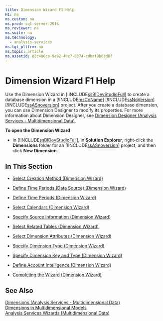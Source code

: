 ```yaml
---
title: Dimension Wizard F1 Help
H1: na
ms.custom: na
ms.prod: sql-server-2016
ms.reviewer: na
ms.suite: na
ms.technology: 
  - analysis-services
ms.tgt_pltfrm: na
ms.topic: article
ms.assetid: 82c406ce-9e92-40c7-8374-cdbaf8b63d8f
---
```

# Dimension Wizard F1 Help
  Use the Dimension Wizard in [!INCLUDE[ssBIDevStudioFull](../../Topics/TopicNameContainA/includes/ssBIDevStudioFull_md.md)] to create a database dimension in a [!INCLUDE[msCoName](../../Topics/TopicNameContainA/includes/msCoName_md.md)] [!INCLUDE[ssNoVersion](../../Topics/TopicNameContainA/includes/ssNoVersion_md.md)] [!INCLUDE[ssASnoversion](../../Topics/TopicNameContainA/includes/ssASnoversion_md.md)] project. After you create a database dimension, you can use Dimension Designer to modify its properties. For more information about Dimension Designer, see [Dimension Designer &#40;Analysis Services - Multidimensional Data&#41;](../../Topics/TopicNameNotContainA/Dimension-Designer--Analysis-Services---Multidimensional-Data-.md).  
  
 **To open the Dimension Wizard**  
  
-   In [!INCLUDE[ssBIDevStudioFull](../../Topics/TopicNameContainA/includes/ssBIDevStudioFull_md.md)], in **Solution Explorer**, right-click the **Dimensions** folder for an [!INCLUDE[ssASnoversion](../../Topics/TopicNameContainA/includes/ssASnoversion_md.md)] project, and then click **New Dimension**.  
  
## In This Section  
  
-   [Select Creation Method &#40;Dimension Wizard&#41;](../../Topics/TopicNameNotContainA/Select-Creation-Method--Dimension-Wizard-.md)  
  
-   [Define Time Periods &#40;Data Source&#41; &#40;Dimension Wizard&#41;](../../Topics/TopicNameNotContainA/Define-Time-Periods--Data-Source---Dimension-Wizard-.md)  
  
-   [Define Time Periods &#40;Dimension Wizard&#41;](../../Topics/TopicNameNotContainA/Define-Time-Periods--Dimension-Wizard-.md)  
  
-   [Select Calendars &#40;Dimension Wizard&#41;](../../Topics/TopicNameNotContainA/Select-Calendars--Dimension-Wizard-.md)  
  
-   [Specify Source Information &#40;Dimension Wizard&#41;](../../Topics/TopicNameNotContainA/Specify-Source-Information--Dimension-Wizard-.md)  
  
-   [Select Related Tables &#40;Dimension Wizard&#41;](../../Topics/TopicNameNotContainA/Select-Related-Tables--Dimension-Wizard-.md)  
  
-   [Select Dimension Attributes &#40;Dimension Wizard&#41;](../../Topics/TopicNameNotContainA/Select-Dimension-Attributes--Dimension-Wizard-.md)  
  
-   [Specify Dimension Type &#40;Dimension Wizard&#41;](../../Topics/TopicNameNotContainA/Specify-Dimension-Type--Dimension-Wizard-.md)  
  
-   [Specify Dimension Key and Type &#40;Dimension Wizard&#41;](../../Topics/TopicNameNotContainA/Specify-Dimension-Key-and-Type--Dimension-Wizard-.md)  
  
-   [Define Account Intelligence &#40;Dimension Wizard&#41;](../../Topics/TopicNameNotContainA/Define-Account-Intelligence--Dimension-Wizard-.md)  
  
-   [Completing the Wizard &#40;Dimension Wizard&#41;](../../Topics/TopicNameNotContainA/Completing-the-Wizard--Dimension-Wizard-.md)  
  
## See Also  
 [Dimensions &#40;Analysis Services - Multidimensional Data&#41;](../Topic/Dimensions%20\(Analysis%20Services%20-%20Multidimensional%20Data\).md)   
 [Dimensions in Multidimensional Models](../../Topics/TopicNameNotContainA/Dimensions-in-Multidimensional-Models.md)   
 [Analysis Services Wizards &#40;Multidimensional Data&#41;](../../Topics/TopicNameNotContainA/Analysis-Services-Wizards--Multidimensional-Data-.md)  
  
  